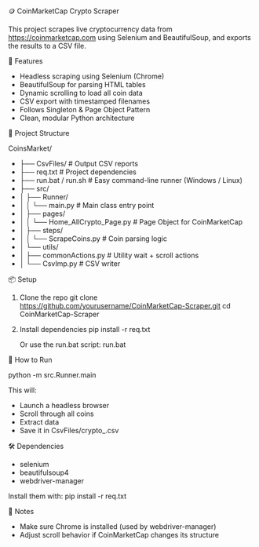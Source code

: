 🪙 CoinMarketCap Crypto Scraper

This project scrapes live cryptocurrency data from https://coinmarketcap.com using Selenium and BeautifulSoup, and exports the results to a CSV file.

🚀 Features
- Headless scraping using Selenium (Chrome)
- BeautifulSoup for parsing HTML tables
- Dynamic scrolling to load all coin data
- CSV export with timestamped filenames
- Follows Singleton & Page Object Pattern
- Clean, modular Python architecture

📁 Project Structure

CoinsMarket/
- ├── CsvFiles/                # Output CSV reports
- ├── req.txt                  # Project dependencies
- ├── run.bat / run.sh         # Easy command-line runner (Windows / Linux)
- ├── src/
- │   ├── Runner/
- │   │   └── main.py          # Main class entry point
- │   ├── pages/
- │   │   └── Home_AllCrypto_Page.py  # Page Object for CoinMarketCap
- │   ├── steps/
- │   │   └── ScrapeCoins.py   # Coin parsing logic
- │   └── utils/
- │       ├── commonActions.py # Utility wait + scroll actions
- │       └── CsvImp.py        # CSV writer

📦 Setup

1. Clone the repo
   git clone https://github.com/yourusername/CoinMarketCap-Scraper.git
   cd CoinMarketCap-Scraper

2. Install dependencies
   pip install -r req.txt

   Or use the run.bat script:
   run.bat

🧪 How to Run

   python -m src.Runner.main

This will:
- Launch a headless browser
- Scroll through all coins
- Extract data
- Save it in CsvFiles/crypto_<timestamp>.csv

🛠 Dependencies

- selenium
- beautifulsoup4
- webdriver-manager

Install them with:
   pip install -r req.txt

📌 Notes

- Make sure Chrome is installed (used by webdriver-manager)
- Adjust scroll behavior if CoinMarketCap changes its structure
